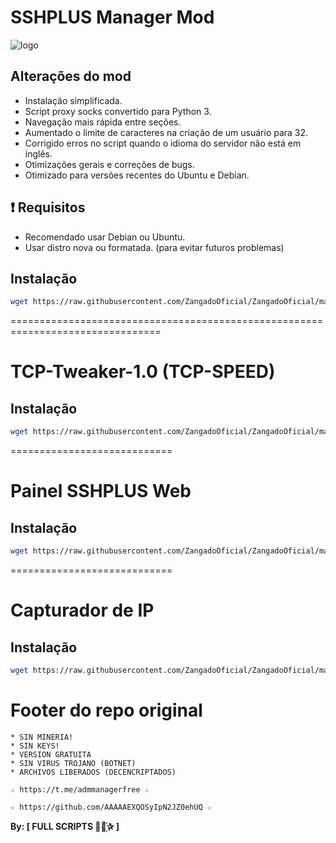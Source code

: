 # SSHPLUS Manager Mod

![logo](https://raw.githubusercontent.com/ZangadoOficial/ZangadoOficial/master/SSHPLUS_MANAGER.png)

## Alterações do mod

- Instalação simplificada.
- Script proxy socks convertido para Python 3.
- Navegação mais rápida entre seções.
- Aumentado o limite de caracteres na criação de um usuário para 32.
- Corrigido erros no script quando o idioma do servidor não está em inglês.
- Otimizações gerais e correções de bugs.
- Otimizado para versões recentes do Ubuntu e Debian.

## :heavy_exclamation_mark: Requisitos

- Recomendado usar Debian ou Ubuntu.
- Usar distro nova ou formatada. (para evitar futuros problemas)

## Instalação

```bash
wget https://raw.githubusercontent.com/ZangadoOficial/ZangadoOficial/master/Plus && bash Plus
```

================================================================================

# TCP-Tweaker-1.0 (TCP-SPEED)

## Instalação

```bash
wget https://raw.githubusercontent.com/ZangadoOficial/ZangadoOficial/master/Install/tcptweaker.sh && bash tcptweaker.sh
```

============================
# Painel SSHPLUS Web

## Instalação

```bash
wget https://raw.githubusercontent.com/ZangadoOficial/ZangadoOficial/master/Install/Panel_Web/Panelweb.sh && bash Panelweb.sh
```

============================
# Capturador de IP

## Instalação

```bash
wget https://raw.githubusercontent.com/ZangadoOficial/ZangadoOficial/master/Install/IP && bash IP
```

# Footer do repo original

```
* SIN MINERIA! 
* SIN KEYS! 
* VERSION GRATUITA 
* SIN VIRUS TROJANO (BOTNET) 
* ARCHIVOS LIBERADOS (DECENCRIPTADOS)
```

```
☆ https://t.me/admmanagerfree ☆

☆ https://github.com/AAAAAEXQOSyIpN2JZ0ehUQ ☆
```

**By: [ FULL SCRIPTS ⃘⃤꙰✰ ]**

